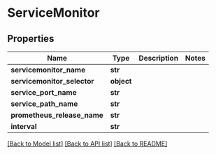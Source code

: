 # ServiceMonitor

## Properties
Name | Type | Description | Notes
------------ | ------------- | ------------- | -------------
**servicemonitor_name** | **str** |  | 
**servicemonitor_selector** | **object** |  | 
**service_port_name** | **str** |  | 
**service_path_name** | **str** |  | 
**prometheus_release_name** | **str** |  | 
**interval** | **str** |  | 

[[Back to Model list]](../README.md#documentation-for-models) [[Back to API list]](../README.md#documentation-for-api-endpoints) [[Back to README]](../README.md)

